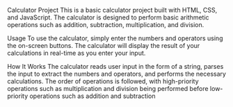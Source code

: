 Calculator Project
This is a basic calculator project built with HTML, CSS, and JavaScript. The calculator is designed to perform basic arithmetic operations such as addition, subtraction, multiplication, and division.

Usage
To use the calculator, simply enter the numbers and operators using the on-screen buttons. The calculator will display the result of your calculations in real-time as you enter your input.

How It Works
The calculator reads user input in the form of a string, parses the input to extract the numbers and operators, and performs the necessary calculations. The order of operations is followed, with high-priority operations such as multiplication and division being performed before low-priority operations such as addition and subtraction
